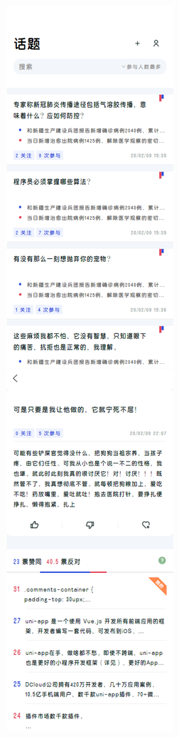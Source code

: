![](https://raw.githubusercontent.com/DuanJiaNing/Vote/master/other/main.png)
![](https://raw.githubusercontent.com/DuanJiaNing/Vote/master/other/topic.png)
